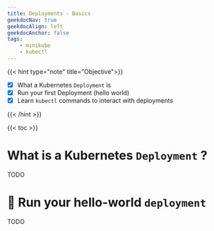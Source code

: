 ```yaml
---
title: Deployments - Basics
geekdocNav: true
geekdocAlign: left
geekdocAnchor: false
tags:
    - minikube
    - kubectl
---
```


{{< hint type="note" title="Objective">}}
* [x] What a Kubernetes `Deployment` is
* [x] Run your first Deployment (hello world)
* [x] Learn `kubectl` commands to interact with deployments

{{< /hint >}}

{{< toc >}}

# What is a Kubernetes `Deployment` ?

TODO

# :rocket: Run your hello-world `deployment`

TODO
